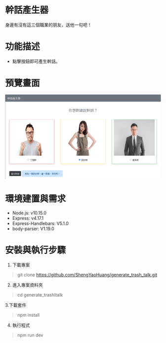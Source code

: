# 幹話產生器
身邊有沒有這三個職業的朋友，送他一句吧！
# 功能描述
- 點擊按鈕即可產生幹話。
# 預覽畫面
![image](https://github.com/ShengYaoHuang/generate_trash_talk/blob/master/%E5%B9%B9%E8%A9%B1%E7%94%A2%E7%94%9F%E5%99%A8.png)
# 環境建置與需求
- Node.js: v10.15.0
- Express: v4.17.1
- Express-Handlebars: V5.1.0
- body-parser: V1.19.0
# 安裝與執行步驟
1. 下載專案
> git clone https://github.com/ShengYaoHuang/generate_trash_talk.git

2. 進入專案資料夾
> cd generate_trashItalk

3.下載套件
> npm install

4. 執行程式
> npm run dev
